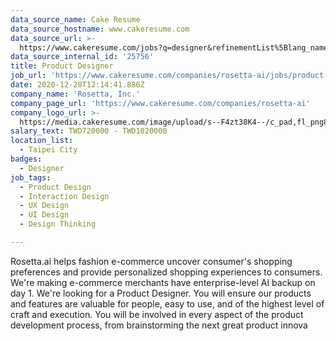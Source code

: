 ```yaml
---
data_source_name: Cake Resume
data_source_hostname: www.cakeresume.com
data_source_url: >-
  https://www.cakeresume.com/jobs?q=designer&refinementList%5Blang_name%5D%5B0%5D=English&refinementList%5Bsalary_type%5D=per_year
data_source_internal_id: '25756'
title: Product Designer
job_url: 'https://www.cakeresume.com/companies/rosetta-ai/jobs/product-designer-3846e5'
date: 2020-12-28T12:14:41.886Z
company_name: 'Rosetta, Inc.'
company_page_url: 'https://www.cakeresume.com/companies/rosetta-ai'
company_logo_url: >-
  https://media.cakeresume.com/image/upload/s--F4zt38K4--/c_pad,fl_png8,h_200,w_200/v1563302566/ehtwt1w12dzd3p4hth9w.png
salary_text: TWD720000 - TWD1020000
location_list:
  - Taipei City
badges:
  - Designer
job_tags:
  - Product Design
  - Interaction Design
  - UX Design
  - UI Design
  - Design Thinking

---
```


Rosetta.ai helps fashion e-commerce uncover consumer's shopping preferences and provide personalized shopping experiences to consumers. We're making e-commerce merchants have enterprise-level AI backup on day 1. We're looking for a Product Designer. You will ensure our products and features are valuable for people, easy to use, and of the highest level of craft and execution. You will be involved in every aspect of the product development process, from brainstorming the next great product innova